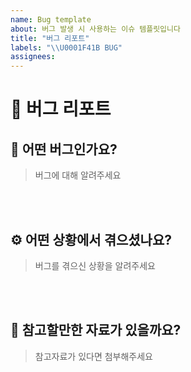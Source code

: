 ```yaml
---
name: Bug template
about: 버그 발생 시 사용하는 이슈 템플릿입니다
title: "버그 리포트"
labels: "\\U0001F41B BUG"
assignees:
---
```


# 🧾 버그 리포트

## 🐛 어떤 버그인가요?

> 버그에 대해 알려주세요

<br><br>

## ⚙️ 어떤 상황에서 겪으셨나요?

> 버그를 겪으신 상황을 알려주세요

<br><br>

## 🔗 참고할만한 자료가 있을까요?

> 참고자료가 있다면 첨부해주세요

<br><br>
